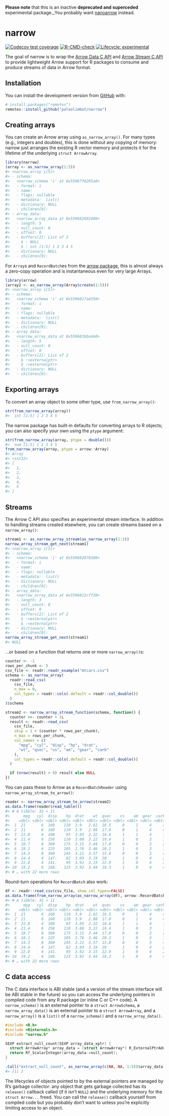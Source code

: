 **Please note** that this is an inactive **deprecated and superceded** experimental package._You probably want [nanoarrow](https://github.com/apache/arrow-nanoarrow) instead.




<!-- README.md is generated from README.Rmd. Please edit that file -->

# narrow

<!-- badges: start -->

[![Codecov test
coverage](https://codecov.io/gh/paleolimbot/narrow/branch/master/graph/badge.svg)](https://codecov.io/gh/paleolimbot/narrow?branch=master)
[![R-CMD-check](https://github.com/paleolimbot/narrow/workflows/R-CMD-check/badge.svg)](https://github.com/paleolimbot/narrow/actions)
[![Lifecycle:
experimental](https://img.shields.io/badge/lifecycle-experimental-orange.svg)](https://lifecycle.r-lib.org/articles/stages.html#experimental)
<!-- badges: end -->

The goal of narrow is to wrap the [Arrow Data C
API](https://arrow.apache.org/docs/format/CDataInterface.html) and
[Arrow Stream C
API](https://arrow.apache.org/docs/format/CStreamInterface.html) to
provide lightweight Arrow support for R packages to consume and produce
streams of data in Arrow format.

## Installation

You can install the development version from
[GitHub](https://github.com/) with:

``` r
# install.packages("remotes")
remotes::install_github("paleolimbot/narrow")
```

## Creating arrays

You can create an Arrow array using `as_narrow_array()`. For many types
(e.g., integers and doubles), this is done without any copying of
memory: narrow just arranges the existing R vector memory and protects
it for the lifetime of the underlying `struct ArrowArray`.

``` r
library(narrow)
(array <- as_narrow_array(1:5))
#> <narrow_array i[5]>
#> - schema:
#>   <narrow_schema 'i' at 0x55967f8285a0>
#>   - format: i
#>   - name: 
#>   - flags: nullable
#>   - metadata:  list()
#>   - dictionary: NULL
#>   - children[0]:
#> - array_data:
#>   <narrow_array_data at 0x559682692480>
#>   - length: 5
#>   - null_count: 0
#>   - offset: 0
#>   - buffers[2]: List of 2
#>     $ : NULL
#>     $ : int [1:5] 1 2 3 4 5
#>   - dictionary: NULL
#>   - children[0]:
```

For `Array`s and `RecordBatch`es from the [arrow
package](https://arrow.apache.org/docs/r/), this is almost always a
zero-copy operation and is instantaneous even for very large Arrays.

``` r
library(arrow)
(array2 <- as_narrow_array(Array$create(1:5)))
#> <narrow_array i[5]>
#> - schema:
#>   <narrow_schema 'i' at 0x5596817a4350>
#>   - format: i
#>   - name: 
#>   - flags: nullable
#>   - metadata:  list()
#>   - dictionary: NULL
#>   - children[0]:
#> - array_data:
#>   <narrow_array_data at 0x559681bbade0>
#>   - length: 5
#>   - null_count: 0
#>   - offset: 0
#>   - buffers[2]: List of 2
#>     $ :<externalptr> 
#>     $ :<externalptr> 
#>   - dictionary: NULL
#>   - children[0]:
```

## Exporting arrays

To convert an array object to some other type, use
`from_narrow_array()`:

``` r
str(from_narrow_array(array))
#>  int [1:5] 1 2 3 4 5
```

The narrow package has built-in defaults for converting arrays to R
objects; you can also specify your own using the `ptype` argument:

``` r
str(from_narrow_array(array, ptype = double()))
#>  num [1:5] 1 2 3 4 5
from_narrow_array(array, ptype = arrow::Array)
#> Array
#> <int32>
#> [
#>   1,
#>   2,
#>   3,
#>   4,
#>   5
#> ]
```

## Streams

The Arrow C API also specifies an experimental stream interface. In
addition to handling streams created elsewhere, you can create streams
based on a `narrow_array()`:

``` r
stream1 <- as_narrow_array_stream(as_narrow_array(1:3))
narrow_array_stream_get_next(stream1)
#> <narrow_array i[3]>
#> - schema:
#>   <narrow_schema 'i' at 0x559682878380>
#>   - format: i
#>   - name: 
#>   - flags: nullable
#>   - metadata:  list()
#>   - dictionary: NULL
#>   - children[0]:
#> - array_data:
#>   <narrow_array_data at 0x5596812cff20>
#>   - length: 3
#>   - null_count: 0
#>   - offset: 0
#>   - buffers[2]: List of 2
#>     $ :<externalptr> 
#>     $ :<externalptr> 
#>   - dictionary: NULL
#>   - children[0]:
narrow_array_stream_get_next(stream1)
#> NULL
```

…or based on a function that returns one or more `narrow_array()`s:

``` r
counter <- -1
rows_per_chunk <- 5
csv_file <- readr::readr_example("mtcars.csv")
schema <- as_narrow_array(
  readr::read_csv(
    csv_file,
    n_max = 0,
    col_types = readr::cols(.default = readr::col_double())
  )
)$schema

stream2 <- narrow_array_stream_function(schema, function() {
  counter <<- counter + 1L
  result <- readr::read_csv(
    csv_file,
    skip = 1 + (counter * rows_per_chunk),
    n_max = rows_per_chunk,
    col_names = c(
      "mpg", "cyl", "disp", "hp", "drat",
      "wt", "qsec", "vs", "am", "gear", "carb"
    ),
    col_types = readr::cols(.default = readr::col_double())
  )

  if (nrow(result) > 0) result else NULL
})
```

You can pass these to Arrow as a `RecordBatchReader` using
`narrow_array_stream_to_arrow()`:

``` r
reader <- narrow_array_stream_to_arrow(stream2)
as.data.frame(reader$read_table())
#> # A tibble: 32 × 11
#>      mpg   cyl  disp    hp  drat    wt  qsec    vs    am  gear  carb
#>    <dbl> <dbl> <dbl> <dbl> <dbl> <dbl> <dbl> <dbl> <dbl> <dbl> <dbl>
#>  1  21       6  160    110  3.9   2.62  16.5     0     1     4     4
#>  2  21       6  160    110  3.9   2.88  17.0     0     1     4     4
#>  3  22.8     4  108     93  3.85  2.32  18.6     1     1     4     1
#>  4  21.4     6  258    110  3.08  3.22  19.4     1     0     3     1
#>  5  18.7     8  360    175  3.15  3.44  17.0     0     0     3     2
#>  6  18.1     6  225    105  2.76  3.46  20.2     1     0     3     1
#>  7  14.3     8  360    245  3.21  3.57  15.8     0     0     3     4
#>  8  24.4     4  147.    62  3.69  3.19  20       1     0     4     2
#>  9  22.8     4  141.    95  3.92  3.15  22.9     1     0     4     2
#> 10  19.2     6  168.   123  3.92  3.44  18.3     1     0     4     4
#> # … with 22 more rows
```

Round-turn operations for `RecordBatch` also work:

``` r
df <- readr::read_csv(csv_file, show_col_types=FALSE)
as.data.frame(from_narrow_array(as_narrow_array(df), arrow::RecordBatch)) 
#> # A tibble: 32 × 11
#>      mpg   cyl  disp    hp  drat    wt  qsec    vs    am  gear  carb
#>    <dbl> <dbl> <dbl> <dbl> <dbl> <dbl> <dbl> <dbl> <dbl> <dbl> <dbl>
#>  1  21       6  160    110  3.9   2.62  16.5     0     1     4     4
#>  2  21       6  160    110  3.9   2.88  17.0     0     1     4     4
#>  3  22.8     4  108     93  3.85  2.32  18.6     1     1     4     1
#>  4  21.4     6  258    110  3.08  3.22  19.4     1     0     3     1
#>  5  18.7     8  360    175  3.15  3.44  17.0     0     0     3     2
#>  6  18.1     6  225    105  2.76  3.46  20.2     1     0     3     1
#>  7  14.3     8  360    245  3.21  3.57  15.8     0     0     3     4
#>  8  24.4     4  147.    62  3.69  3.19  20       1     0     4     2
#>  9  22.8     4  141.    95  3.92  3.15  22.9     1     0     4     2
#> 10  19.2     6  168.   123  3.92  3.44  18.3     1     0     4     4
#> # … with 22 more rows
```

## C data access

The C data interface is ABI stable (and a version of the stream
interface will be ABI stable in the future) so you can access the
underlying pointers in compiled code from any R package (or inline C or
C++ code). A `narrow_schema()` is an external pointer to a
`struct ArrowSchema`, a `narrow_array_data()` is an external pointer to
a `struct ArrowArray`, and a `narrow_array()` is a `list()` of a
`narrow_schema()` and a `narrow_array_data()`.

``` c
#include <R.h>
#include <Rinternals.h>
#include "narrow.h"

SEXP extract_null_count(SEXP array_data_xptr) {
  struct ArrowArray* array_data = (struct ArrowArray*) R_ExternalPtrAddr(array_data_xptr);
  return Rf_ScalarInteger(array_data->null_count);
}
```

``` r
.Call("extract_null_count", as_narrow_array(c(NA, NA, 1:5))$array_data)
#> [1] 2
```

The lifecycles of objects pointed to by the external pointers are
managed by R’s garbage collector: any object that gets garbage collected
has its `release()` callback called (if it isn’t `NULL`) and the
underlying memory for the `struct Arrow...` freed. You can call the
`release()` callback yourself from compiled code but you probably don’t
want to unless you’re explicitly limiting access to an object.
